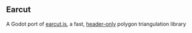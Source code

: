 ## Earcut

A Godot port of [earcut.js](https://github.com/mapbox/earcut), a fast, [header-only](https://github.com/mapbox/earcut.hpp/blob/master/include/mapbox/earcut.hpp) polygon triangulation library
